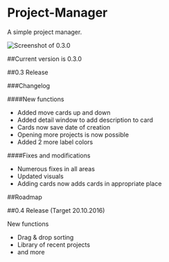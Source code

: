 # Project-Manager
A simple project manager.

![Screenshot of 0.3.0](http://i.imgur.com/I7OQdA5.png)

##Current version is 0.3.0


##0.3 Release

###Changelog

####New functions
- Added move cards up and down
- Added detail window to add description to card
- Cards now save date of creation
- Opening more projects is now possible
- Added 2 more label colors

####Fixes and modifications
- Numerous fixes in all areas
- Updated visuals
- Adding cards now adds cards in appropriate place

##Roadmap

##0.4 Release (Target 20.10.2016)

New functions
- Drag & drop sorting
- Library of recent projects
- and more
